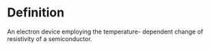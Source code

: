 # Definition

An electron device employing the temperature- dependent change of
resistivity of a semiconductor.
